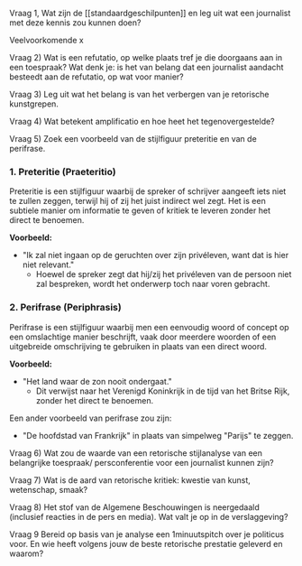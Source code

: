 Vraag 1, Wat zijn de [[standaardgeschilpunten]] en leg uit wat een journalist met deze kennis zou kunnen doen?

Veelvoorkomende x



Vraag 2) Wat is een refutatio, op welke plaats tref je die doorgaans aan in een toespraak? Wat denk je: is het van belang dat een journalist aandacht besteedt aan de refutatio, op wat voor manier?



Vraag 3) Leg uit wat het belang is van het verbergen van je retorische kunstgrepen. 



Vraag 4) Wat betekent amplificatio en hoe heet het tegenovergestelde?



Vraag 5) Zoek een voorbeeld van de stijlfiguur preteritie en van de perifrase.

### 1. Preteritie (Praeteritio)

Preteritie is een stijlfiguur waarbij de spreker of schrijver aangeeft iets niet te zullen zeggen, terwijl hij of zij het juist indirect wel zegt. Het is een subtiele manier om informatie te geven of kritiek te leveren zonder het direct te benoemen.

**Voorbeeld:**

- "Ik zal niet ingaan op de geruchten over zijn privéleven, want dat is hier niet relevant."
    - Hoewel de spreker zegt dat hij/zij het privéleven van de persoon niet zal bespreken, wordt het onderwerp toch naar voren gebracht.

### 2. Perifrase (Periphrasis)

Perifrase is een stijlfiguur waarbij men een eenvoudig woord of concept op een omslachtige manier beschrijft, vaak door meerdere woorden of een uitgebreide omschrijving te gebruiken in plaats van een direct woord.

**Voorbeeld:**

- "Het land waar de zon nooit ondergaat."
    - Dit verwijst naar het Verenigd Koninkrijk in de tijd van het Britse Rijk, zonder het direct te benoemen.

Een ander voorbeeld van perifrase zou zijn:

- "De hoofdstad van Frankrijk" in plaats van simpelweg "Parijs" te zeggen.


Vraag 6) Wat zou de waarde van een retorische stijlanalyse van een belangrijke toespraak/ persconferentie voor een journalist kunnen zijn?



Vraag 7) Wat is de aard van retorische kritiek: kwestie van kunst, wetenschap, smaak?




Vraag 8) Het stof van de Algemene Beschouwingen is neergedaald (inclusief reacties in de pers en media). Wat valt je op in de verslaggeving?




Vraag 9 Bereid op basis van je analyse een 1minuutspitch over je politicus voor. En wie heeft volgens jouw de beste retorische prestatie geleverd en waarom?


